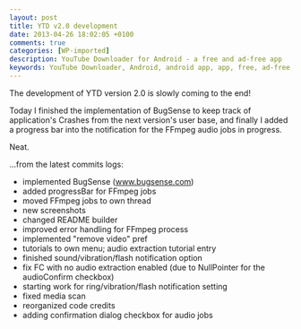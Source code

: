 ```yaml
---
layout: post
title: YTD v2.0 development
date: 2013-04-26 18:02:05 +0100
comments: true
categories: [WP-imported]
description: YouTube Downloader for Android - a free and ad-free app
keywords: YouTube Downloader, Android, android app, app, free, ad-free, no ads, dentex, video, YouTube, downloader
---
```


The development of YTD version 2.0 is slowly coming to the end!

Today I finished the implementation of BugSense to keep track of application's Crashes from the next version's user base, and finally I added a progress bar into the notification for the FFmpeg audio jobs in progress.

Neat.

...from the latest commits logs:
	
  * implemented BugSense (www.bugsense.com)
  * added progressBar for FFmpeg jobs
  * moved FFmpeg jobs to own thread
  * new screenshots
  * changed README builder
  * improved error handling for FFmpeg process
  * implemented "remove video" pref
  * tutorials to own menu; audio extraction tutorial entry
  * finished sound/vibration/flash notification option
  * fix FC with no audio extraction enabled (due to NullPointer for the audioConfirm checkbox)
  * starting work for ring/vibration/flash notification setting
  * fixed media scan
  * reorganized code credits
  * adding confirmation dialog checkbox for audio jobs
